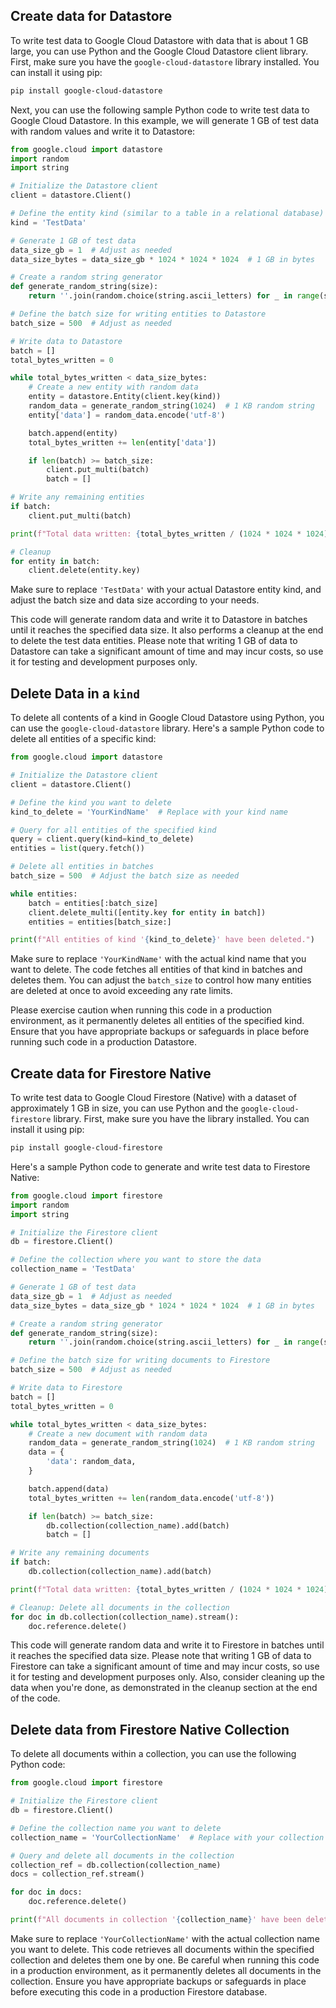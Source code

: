 ## Create data for Datastore

To write test data to Google Cloud Datastore with data that is about 1 GB large, you can use Python and the Google Cloud Datastore client library. First, make sure you have the `google-cloud-datastore` library installed. You can install it using pip:

```bash
pip install google-cloud-datastore
```

Next, you can use the following sample Python code to write test data to Google Cloud Datastore. In this example, we will generate 1 GB of test data with random values and write it to Datastore:

```python
from google.cloud import datastore
import random
import string

# Initialize the Datastore client
client = datastore.Client()

# Define the entity kind (similar to a table in a relational database)
kind = 'TestData'

# Generate 1 GB of test data
data_size_gb = 1  # Adjust as needed
data_size_bytes = data_size_gb * 1024 * 1024 * 1024  # 1 GB in bytes

# Create a random string generator
def generate_random_string(size):
    return ''.join(random.choice(string.ascii_letters) for _ in range(size))

# Define the batch size for writing entities to Datastore
batch_size = 500  # Adjust as needed

# Write data to Datastore
batch = []
total_bytes_written = 0

while total_bytes_written < data_size_bytes:
    # Create a new entity with random data
    entity = datastore.Entity(client.key(kind))
    random_data = generate_random_string(1024)  # 1 KB random string
    entity['data'] = random_data.encode('utf-8')

    batch.append(entity)
    total_bytes_written += len(entity['data'])

    if len(batch) >= batch_size:
        client.put_multi(batch)
        batch = []

# Write any remaining entities
if batch:
    client.put_multi(batch)

print(f"Total data written: {total_bytes_written / (1024 * 1024 * 1024):.2f} GB")

# Cleanup
for entity in batch:
    client.delete(entity.key)
```

Make sure to replace `'TestData'` with your actual Datastore entity kind, and adjust the batch size and data size according to your needs.

This code will generate random data and write it to Datastore in batches until it reaches the specified data size. It also performs a cleanup at the end to delete the test data entities. Please note that writing 1 GB of data to Datastore can take a significant amount of time and may incur costs, so use it for testing and development purposes only.

## Delete Data in a `kind`

To delete all contents of a kind in Google Cloud Datastore using Python, you can use the `google-cloud-datastore` library. Here's a sample Python code to delete all entities of a specific kind:

```python
from google.cloud import datastore

# Initialize the Datastore client
client = datastore.Client()

# Define the kind you want to delete
kind_to_delete = 'YourKindName'  # Replace with your kind name

# Query for all entities of the specified kind
query = client.query(kind=kind_to_delete)
entities = list(query.fetch())

# Delete all entities in batches
batch_size = 500  # Adjust the batch size as needed

while entities:
    batch = entities[:batch_size]
    client.delete_multi([entity.key for entity in batch])
    entities = entities[batch_size:]

print(f"All entities of kind '{kind_to_delete}' have been deleted.")
```

Make sure to replace `'YourKindName'` with the actual kind name that you want to delete. The code fetches all entities of that kind in batches and deletes them. You can adjust the `batch_size` to control how many entities are deleted at once to avoid exceeding any rate limits.

Please exercise caution when running this code in a production environment, as it permanently deletes all entities of the specified kind. Ensure that you have appropriate backups or safeguards in place before running such code in a production Datastore.

## Create data for Firestore Native

To write test data to Google Cloud Firestore (Native) with a dataset of approximately 1 GB in size, you can use Python and the `google-cloud-firestore` library. First, make sure you have the library installed. You can install it using pip:

```bash
pip install google-cloud-firestore
```

Here's a sample Python code to generate and write test data to Firestore Native:

```python
from google.cloud import firestore
import random
import string

# Initialize the Firestore client
db = firestore.Client()

# Define the collection where you want to store the data
collection_name = 'TestData'

# Generate 1 GB of test data
data_size_gb = 1  # Adjust as needed
data_size_bytes = data_size_gb * 1024 * 1024 * 1024  # 1 GB in bytes

# Create a random string generator
def generate_random_string(size):
    return ''.join(random.choice(string.ascii_letters) for _ in range(size))

# Define the batch size for writing documents to Firestore
batch_size = 500  # Adjust as needed

# Write data to Firestore
batch = []
total_bytes_written = 0

while total_bytes_written < data_size_bytes:
    # Create a new document with random data
    random_data = generate_random_string(1024)  # 1 KB random string
    data = {
        'data': random_data,
    }

    batch.append(data)
    total_bytes_written += len(random_data.encode('utf-8'))

    if len(batch) >= batch_size:
        db.collection(collection_name).add(batch)
        batch = []

# Write any remaining documents
if batch:
    db.collection(collection_name).add(batch)

print(f"Total data written: {total_bytes_written / (1024 * 1024 * 1024):.2f} GB")

# Cleanup: Delete all documents in the collection
for doc in db.collection(collection_name).stream():
    doc.reference.delete()
```

This code will generate random data and write it to Firestore in batches until it reaches the specified data size. Please note that writing 1 GB of data to Firestore can take a significant amount of time and may incur costs, so use it for testing and development purposes only. Also, consider cleaning up the data when you're done, as demonstrated in the cleanup section at the end of the code.

## Delete data from Firestore Native Collection

To delete all documents within a collection, you can use the following Python code:

```python
from google.cloud import firestore

# Initialize the Firestore client
db = firestore.Client()

# Define the collection name you want to delete
collection_name = 'YourCollectionName'  # Replace with your collection name

# Query and delete all documents in the collection
collection_ref = db.collection(collection_name)
docs = collection_ref.stream()

for doc in docs:
    doc.reference.delete()

print(f"All documents in collection '{collection_name}' have been deleted.")
```

Make sure to replace `'YourCollectionName'` with the actual collection name you want to delete. This code retrieves all documents within the specified collection and deletes them one by one. Be careful when running this code in a production environment, as it permanently deletes all documents in the collection. Ensure you have appropriate backups or safeguards in place before executing this code in a production Firestore database.
